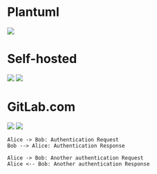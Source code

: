 
# Plantuml
![](http://www.plantuml.com/plantuml/proxy?src=https://gitlab.com/nghinhut/docs/raw/master/plantuml/demo.puml)
# Self-hosted
![][demo.puml]
![][uma2-grant.puml]
# GitLab.com
![](https://gitlab.com/nghinhut/docs/raw/master/plantuml/demo.puml)
![](plantuml/demo.puml)


[plantuml]: https://plantuml.nghinhut.dev/proxy?src=
[demo.puml]: https://plantuml.nghinhut.dev/proxy?src=https://gitlab.com/nghinhut/docs/raw/master/plantuml/demo.puml
[uma2-grant.puml]: https://plantuml.nghinhut.dev/proxy?src=https://gitlab.com/nghinhut/docs/raw/master/plantuml/uma2-grant.puml

```plantuml
Alice -> Bob: Authentication Request
Bob --> Alice: Authentication Response

Alice -> Bob: Another authentication Request
Alice <-- Bob: Another authentication Response
```
